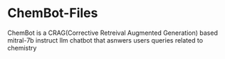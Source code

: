 # ChemBot-Files
ChemBot is a CRAG(Corrective Retreival Augmented Generation) based mitral-7b instruct llm chatbot that asnwers users queries related to chemistry
